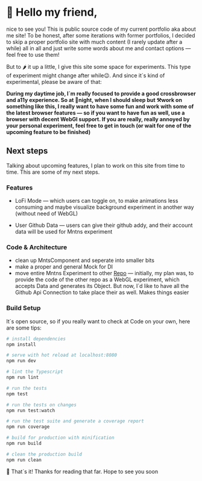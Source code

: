 # 👋 Hello my friend,

nice to see you! This is public source code of my
current portfolio aka about me site! To be honest, after some iterations
with former portfolios, I decided to skip a proper portfolio
site with much content (I rarely update after a while) all in all and just write some words about me and contact options
— feel free to use them!

But to 🌶 it up a little, I give this site some space for experiments.
This type of experiment might change after while😉. And since it´s 
kind of experimental, please be aware of that:

**During my daytime job, I´m really focused to provide a good
crossbrowser and a11y experience. So at 🌃night, when I should sleep but ⚒️work
on something like this, I really want to have some fun and work with
some of the latest browser features — so if you want to have fun as well,
use a browser with decent WebGl support. If you are really, really annoyed by
your personal experiment, feel free to get in touch (or wait for one of the upcoming feature
to be finished)** 

## Next steps

Talking about upcoming features, I plan to work
on this site from time to time. This are some of my next steps.

### Features

* LoFi Mode — which users can toggle on, to make animations less
consuming and maybe visualize background experiment in another way (without need of WebGL)

* User Github Data — users can give their github addy, and their account
data will be used for Mntns experiment

### Code & Architecture

* clean up MntsComponent and seperate into smaller bits
* make a proper and general Mock for DI
* move entire Mntns Experiment to other [Repo](https://github.com/ThomasRutzer/mntns) — initially,
my plan was, to provide the code of the other repo as a WebGL experiment, which 
accepts Data and generates its Object. But now, I´d like to have all the Github Api
Connection to take place their as well. Makes things easier

### Build Setup

It´s open source, so if you really want to check at Code on your own,
here are some tips:

``` bash
# install dependencies
npm install

# serve with hot reload at localhost:8080
npm run dev

# lint the Typescript
npm run lint

# run the tests
npm test

# run the tests on changes
npm run test:watch

# run the test suite and generate a coverage report
npm run coverage

# build for production with minification
npm run build

# clean the production build
npm run clean
```

👋 That´s it! Thanks for reading that far. Hope to see you soon
